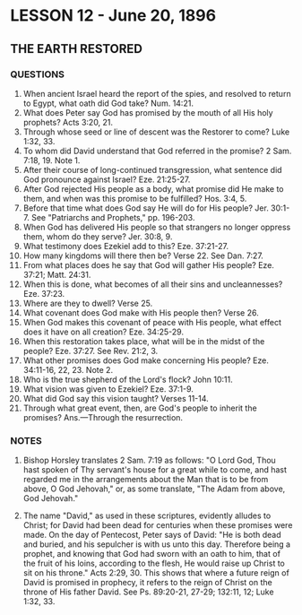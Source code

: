 # LESSON 12 - June 20, 1896
## THE EARTH RESTORED

### QUESTIONS

1. When ancient Israel heard the report of the spies, and resolved to return to Egypt, what oath did God take? Num. 14:21.
2. What does Peter say God has promised by the mouth of all His holy prophets? Acts 3:20, 21.
3. Through whose seed or line of descent was the Restorer to come? Luke 1:32, 33.
4. To whom did David understand that God referred in the promise? 2 Sam. 7:18, 19. Note 1.
5. After their course of long-continued transgression, what sentence did God pronounce against Israel? Eze. 21:25-27.
6. After God rejected His people as a body, what promise did He make to them, and when was this promise to be fulfilled? Hos. 3:4, 5.
7. Before that time what does God say He will do for His people? Jer. 30:1-7. See "Patriarchs and Prophets," pp. 196-203.
8. When God has delivered His people so that strangers no longer oppress them, whom do they serve? Jer. 30:8, 9.
9. What testimony does Ezekiel add to this? Eze. 37:21-27.
10. How many kingdoms will there then be? Verse 22. See Dan. 7:27.
11. From what places does he say that God will gather His people? Eze. 37:21; Matt. 24:31.
12. When this is done, what becomes of all their sins and uncleannesses? Eze. 37:23.
13. Where are they to dwell? Verse 25.
14. What covenant does God make with His people then? Verse 26.
15. When God makes this covenant of peace with His people, what effect does it have on all creation? Eze. 34:25-29.
16. When this restoration takes place, what will be in the midst of the people? Eze. 37:27. See Rev. 21:2, 3.
17. What other promises does God make concerning His people? Eze. 34:11-16, 22, 23. Note 2.
18. Who is the true shepherd of the Lord's flock? John 10:11.
19. What vision was given to Ezekiel? Eze. 37:1-9.
20. What did God say this vision taught? Verses 11-14.
21. Through what great event, then, are God's people to inherit the promises? Ans.—Through the resurrection.

### NOTES

1. Bishop Horsley translates 2 Sam. 7:19 as follows: "O Lord God, Thou hast spoken of Thy servant's house for a great while to come, and hast regarded me in the arrangements about the Man that is to be from above, O God Jehovah," or, as some translate, "The Adam from above, God Jehovah."

2. The name "David," as used in these scriptures, evidently alludes to Christ; for David had been dead for centuries when these promises were made. On the day of Pentecost, Peter says of David: "He is both dead and buried, and his sepulcher is with us unto this day. Therefore being a prophet, and knowing that God had sworn with an oath to him, that of the fruit of his loins, according to the flesh, He would raise up Christ to sit on his throne." Acts 2:29, 30. This shows that where a future reign of David is promised in prophecy, it refers to the reign of Christ on the throne of His father David. See Ps. 89:20-21, 27-29; 132:11, 12; Luke 1:32, 33.
